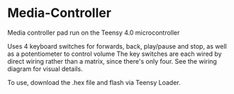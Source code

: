 # Media-Controller
Media controller pad run on the Teensy 4.0 microcontroller

Uses 4 keyboard switches for forwards, back, play/pause and stop, as well as a potentiometer to control volume
The key switches are each wired by direct wiring rather than a matrix, since there's only four. See the wiring diagram for visual details.

To use, download the .hex file and flash via Teensy Loader.
